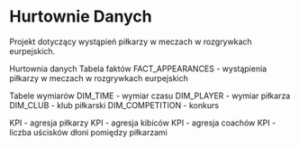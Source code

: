 # Hurtownie Danych
Projekt dotyczący wystąpień piłkarzy w meczach w rozgrywkach eurpejskich.

Hurtownia danych
Tabela faktów
FACT_APPEARANCES - wystąpienia piłkarzy w meczach w rozgrywkach eurpejskich

Tabele wymiarów
DIM_TIME - wymiar czasu
DIM_PLAYER - wymiar piłkarza
DIM_CLUB - klub piłkarski
DIM_COMPETITION - konkurs

KPI - agresja piłkarzy
KPI - agresja kibiców
KPI - agresja coachów
KPI - liczba uścisków dłoni pomiędzy piłkarzami